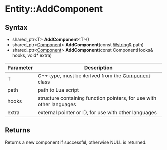 # Entity::AddComponent

## Syntax

- shared_ptr<T\> **AddComponent**<T\>()
- shared_ptr<[Component](Component.md)\> **AddComponent**(const [Wstring](WString.md)& path)
- shared_ptr<[Component](Component.md)\> **AddComponent**(const ComponentHooks& hooks, void* extra)

| Parameter | Description |
|---|---|
| T | C++ type, must be derived from the [Component](Component.md) class |
| path | path to Lua script |
| hooks | structure containing function pointers, for use with other languages |
| extra | external pointer or ID, for use with other languages |
  
## Returns

Returns a new component if successful, otherwise NULL is returned.
